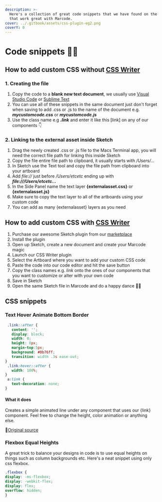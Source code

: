 ```yaml
---
description: >-
  Here's a collection of great code snippets that we have found on the internets
  that work great with Marcode.
cover: ../.gitbook/assets/css-plugin-eg2.png
coverY: 0
---
```


# Code snippets 👩‍💻

## How to add custom CSS without [CSS Writer](https://code.sketch2react.io/plugins/)

### **1. Creating the file**

1. Copy the code to a **blank new text document**, we usually use [Visual Studio Code](https://code.visualstudio.com/download) or [Sublime Text](https://www.sublimetext.com/3)
2. You can use all of these snippets in the same document just don't forget when saving to add .css or .js to the name of the document e.g. _**mycustomcode.css**_ or _**mycustomcode.js**_
3. Use the class name e.g _**.link**_ and enter it like this \[link] on any of our components 👇

### 2. Linking to the external asset inside Sketch

1. Drag the newly created .css or .js file to the Macs Terminal app, you will need the correct file path for linking this inside Sketch
2. Copy the file entire file path to clipboard, it usually starts with _/Users/…_
3. In Sketch use the Text tool and copy the file path from clipboard into your artboard
4. Add _file://_ just before _/Users/etcetc_ ending up with _**file:///Users/etcetc…**_
5. In the Side Panel name the text layer **{externalasset.css}** or **{externalasset.js}**
6. Make sure to copy the text layer to all of the artboards using your custom code
7. You can add as many {externalasset} layers as you need

## How to add custom CSS with [CSS Writer](https://code.sketch2react.io/plugins/)

1. Purchase our awesome Sketch plugin from our [marketplace](https://marketplace.sketch2react.io/product/writer-plugin-for-sketch/)
2. Install the plugin
3. Open up Sketch, create a new document and create your Marcode magic
4. Launch our CSS Writer plugin
5. Select the Artboard where you want to add your custom CSS code
6. Paste the code into our code editor and hit the save button
7. Copy the class names e.g. _link_ onto the ones of our components that you want to customize or alter with your own code
8. Save in Sketch
9. Open the same Sketch file in Marcode and do a happy dance 👯‍♂️

## CSS snippets

### Text Hover Animate Bottom Border

```css
 .link::after {
   content: '';
   display: block;
   width: 0;
   height: 8px;
   margin-top:5px;
   background: #0b76ff;
   transition: width .3s ease-out;
}
 .link:hover::after {
   width: 100%;
}
 a:link {
   text-decoration: none;
}
```

#### **What it does**

Creates a simple animated line under any component that uses our {link} component. Feel free to change the height, color animation or anything else.

📗[Original source](https://coreymoen.notion.site/coreymoen/de3afdae4ffe481d8afe33bf52de2346?v=b20394b5d9774b90b146b59eb6888637\&p=e094fc3bc295452d8b7be6ea858a978a)

### Flexbox Equal Heights

A great trick to balance your designs in code is to use equal heights on things such as column backgrounds etc. Here's a neat snippet using only css flexbox.

```css
.flexbox {
display: -ms-flexbox;
display: -webkit-flex;
display: flex;
overflow: hidden;
}
```


